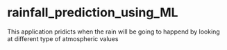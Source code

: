 # rainfall_prediction_using_ML
This application pridicts when the rain will be going to happend by looking at different type of atmospheric values
